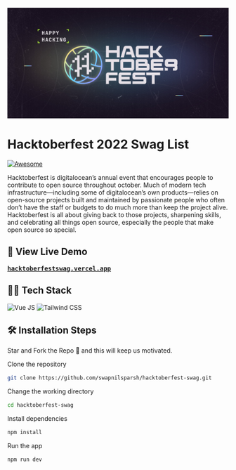 <p align="center">
  <img src="./public/image/Banner.jpg"/>
</p>

# Hacktoberfest 2022 Swag List

[![Awesome](https://awesome.re/badge.svg)](https://awesome.re)

Hacktoberfest is digitalocean’s annual event that encourages people to contribute to open source throughout october. Much of modern tech infrastructure—including some of digitalocean’s own products—relies on open-source projects built and maintained by passionate people who often don’t have the staff or budgets to do much more than keep the project alive. Hacktoberfest is all about giving back to those projects, sharpening skills, and celebrating all things open source, especially the people that make open source so special.

## 🚀 View Live Demo

<pre><a href="https://hacktoberfestswag.vercel.app"><b>hacktoberfestswag.vercel.app</b></a></pre>

## 👨‍💻 Tech Stack

![Vue JS](https://img.shields.io/badge/Vue.js-35495E?style=for-the-badge&logo=vue.js&logoColor=4FC08D)
![Tailwind CSS](https://img.shields.io/badge/Tailwind_CSS-38B2AC?style=for-the-badge&logo=tailwind-css&logoColor=white)

## 🛠️ Installation Steps

Star and Fork the Repo 🌟 and this will keep us motivated.

Clone the repository

```bash
git clone https://github.com/swapnilsparsh/hacktoberfest-swag.git
```

Change the working directory

```bash
cd hacktoberfest-swag
```

Install dependencies

```bash
npm install
```

Run the app

```bash
npm run dev
```
